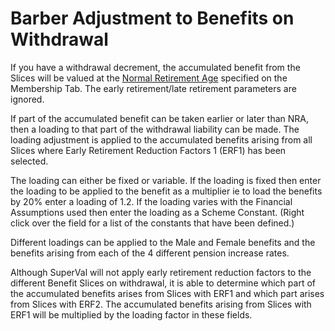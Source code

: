 # Barber Adjustment to Benefits on Withdrawal

If you have a withdrawal decrement, the accumulated benefit from the
Slices will be valued at the [Normal Retirement Age](bases+nra.md)
specified on the Membership Tab. The early retirement/late retirement
parameters are ignored.

If part of the accumulated benefit can be taken earlier or later than
NRA, then a loading to that part of the withdrawal liability can be
made. The loading adjustment is applied to the accumulated benefits
arising from all Slices where Early Retirement Reduction Factors 1
(ERF1) has been selected.

The loading can either be fixed or variable. If the loading is fixed
then enter the loading to be applied to the benefit as a multiplier ie
to load the benefits by 20% enter a loading of 1.2. If the loading
varies with the Financial Assumptions used then enter the loading as a
Scheme Constant. (Right click over the field for a list of the constants
that have been defined.)

Different loadings can be applied to the Male and Female benefits and
the benefits arising from each of the 4 different pension increase
rates.

Although SuperVal will not apply early retirement reduction factors to
the different Benefit Slices on withdrawal, it is able to determine
which part of the accumulated benefits arises from Slices with ERF1 and
which part arises from Slices with ERF2. The accumulated benefits
arising from Slices with ERF1 will be multiplied by the loading factor
in these fields.
